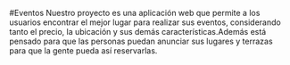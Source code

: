 #Eventos 
Nuestro proyecto es una aplicación web que permite a los usuarios encontrar el mejor lugar para realizar sus eventos, 
considerando tanto el precio, la ubicación y sus demás características.Además está pensado para que las personas 
puedan anunciar sus lugares y terrazas para que la gente pueda así reservarlas.
